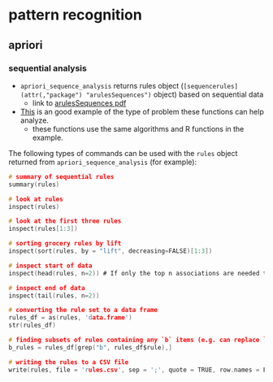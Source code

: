 # pattern recognition

## apriori

### sequential analysis
- `apriori_sequence_analysis` returns rules object (`[sequencerules] (attr(,"package") "arulesSequences")` object) based on sequential data
  - link to [arulesSequences pdf](https://cran.r-project.org/web/packages/arulesSequences/arulesSequences.pdf)
- [This](https://en.wikibooks.org/wiki/Data_Mining_Algorithms_In_R/Sequence_Mining/SPADE) is an good example of the type of problem these functions can help analyze.
    - these functions use the same algorithms and R functions in the example.

The following types of commands can be used with the `rules` object returned from `apriori_sequence_analysis` (for example):

```c
# summary of sequential rules
summary(rules)

# look at rules
inspect(rules)

# look at the first three rules
inspect(rules[1:3])

# sorting grocery rules by lift
inspect(sort(rules, by = "lift", decreasing=FALSE)[1:3])

# inspect start of data
inspect(head(rules, n=2)) # If only the top n associations are needed then head using by performs this faster than calling sort and then head since it does it without copying and rearranging all the data. tail works in the same way.

# inspect end of data
inspect(tail(rules, n=2))

# converting the rule set to a data frame
rules_df = as(rules, 'data.frame')
str(rules_df)

# finding subsets of rules containing any `b` items (e.g. can replace `b` with e.g. `signup_event` if that is an item in your dataset)
b_rules = rules_df[grep("b", rules_df$rule),]

# writing the rules to a CSV file
write(rules, file = 'rules.csv', sep = ';', quote = TRUE, row.names = FALSE)
```
